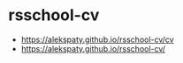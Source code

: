 # rsschool-cv
* https://alekspaty.github.io/rsschool-cv/cv
* https://alekspaty.github.io/rsschool-cv/
